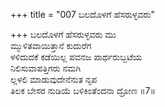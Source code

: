 +++
title = "007 ಬಲದೊಳಗೆ ಹೆಸರುಳ್ಳವರು"

+++
ಬಲದೊಳಗೆ ಹೆಸರುಳ್ಳವರು ಮು  
ಮ್ಮುಳಿತವಾಯಿತ್ತಾನೆ ಕುದುರೆಗ  
ಳಳಿದುದಕೆ ಕಡೆಯಿಲ್ಲ ಪವನಜ ಪಾರ್ಥರುಬ್ಬಟೆಯ  
ನಿಲಿಸುವಾಪತ್ತಿಗರು ನಮಗಿ  
ಲ್ಲಳಲಿ ಮಾಡುವುದೇನೆನುತ ನೃಪ  
ತಿಲಕ ಬೇಸರ ನುಡಿಯೆ ಬಳಿಕಿಂತೆಂದನಾ ದ್ರೋಣ     ॥7॥